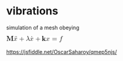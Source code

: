 # vibrations
simulation of a mesh obeying

![](https://github.com/OscarSaharoy/vibrations/blob/master/CodeCogsEqn.gif)

https://jsfiddle.net/OscarSaharoy/qmep5njs/
